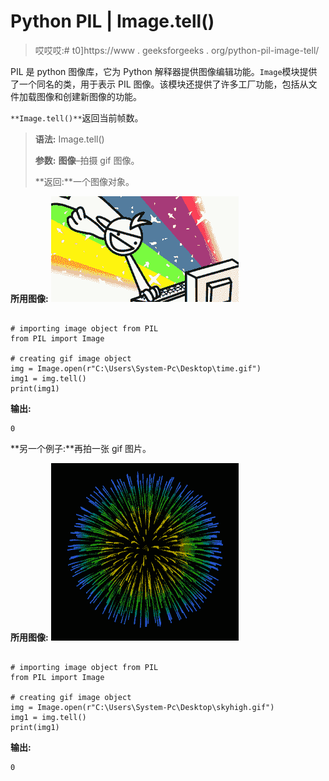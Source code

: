 # Python PIL | Image.tell()

> 哎哎哎:# t0]https://www . geeksforgeeks . org/python-pil-image-tell/

PIL 是 python 图像库，它为 Python 解释器提供图像编辑功能。`Image`模块提供了一个同名的类，用于表示 PIL 图像。该模块还提供了许多工厂功能，包括从文件加载图像和创建新图像的功能。

`**Image.tell()**`返回当前帧数。

> **语法:** Image.tell()
> 
> **参数:**
> **图像**–拍摄 gif 图像。
> 
> **返回:**一个图像对象。

**所用图像:**
![](img/6e3e86bb199bdbdc454c1d46d85ca1c5.png)

```

# importing image object from PIL
from PIL import Image

# creating gif image object 
img = Image.open(r"C:\Users\System-Pc\Desktop\time.gif") 
img1 = img.tell() 
print(img1)
```

**输出:**

```
0

```

**另一个例子:**再拍一张 gif 图片。

**所用图像:**
![](img/9e227f3eb5920f67dcc99f34b6dc5cc8.png)

```

# importing image object from PIL
from PIL import Image

# creating gif image object 
img = Image.open(r"C:\Users\System-Pc\Desktop\skyhigh.gif") 
img1 = img.tell() 
print(img1)
```

**输出:**

```
0

```
